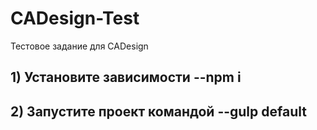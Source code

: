 # CADesign-Test
Тестовое задание для CADesign

## 1) Установите зависимости --npm i
## 2) Запустите проект командой --gulp default
